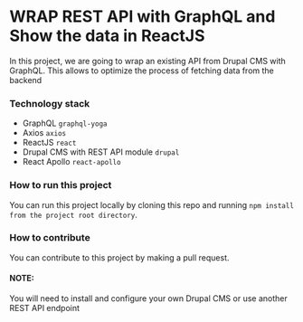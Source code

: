 # WRAP REST API with GraphQL and Show the data in ReactJS

In this project, we are going to wrap an existing API from Drupal CMS with GraphQL.
This allows to optimize the process of fetching data from the backend

### Technology stack

- GraphQL `graphql-yoga`
- Axios `axios`
- ReactJS `react`
- Drupal CMS with REST API module `drupal`
- React Apollo `react-apollo`

### How to run this project

You can run this project locally by cloning this repo and running `npm install from the project root directory`.

### How to contribute

You can contribute to this project by making a pull request.

#### NOTE:

You will need to install and configure your own Drupal CMS or use another REST API endpoint

